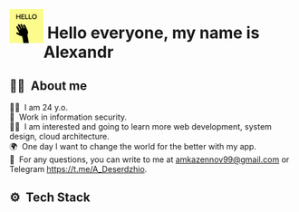 
<img alt="Desert71_Hi" src="hello-gif-1.gif" width='60' align='left'/><h1>&nbsp;Hello everyone, my name is Alexandr</h1>

## 👨‍💻&nbsp; About me
👱‍♂️&nbsp; I am 24 y.o.\
🔐&nbsp; Work in information security.\
👨‍🏫&nbsp; I am interested and going to learn more web development, system design, cloud architecture.\
🌍&nbsp; One day I want to change the world for the better with my app.\
📧&nbsp; For any questions, you can write to me at amkazennov99@gmail.com or Telegram https://t.me/A_Deserdzhio.

## ⚙️&nbsp; Tech Stack
<!--.
**desert71/Desert71** is a ✨ _special_ ✨ repository because its `README.md` (this file) appears on your GitHub profile.

Here are some ideas to get you started:

- 🔭 I’m currently working on ...
- 🌱 I’m currently learning ...
- 👯 I’m looking to collaborate on ...
- 🤔 I’m looking for help with ...
- 💬 Ask me about ...
- 📫 How to reach me: ...
- 😄 Pronouns: ...
- ⚡ Fun fact: ...
-->
